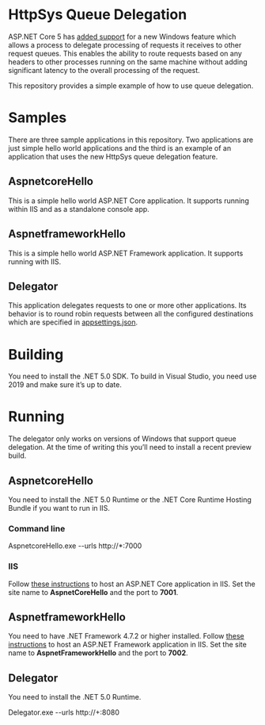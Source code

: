 # HttpSys Queue Delegation
ASP.NET Core 5 has [added support](https://github.com/dotnet/aspnetcore/issues/21163) for a new Windows feature which allows a process to delegate processing of requests it receives to other request queues. This enables the ability to route requests based on any headers to other processes running on the same machine without adding significant latency to the overall processing of the request.

This repository provides a simple example of how to use queue delegation.

# Samples

There are three sample applications in this repository. Two applications are just simple hello world applications and the third is an example of an application that uses the new HttpSys queue delegation feature. 

## AspnetcoreHello

This is a simple hello world ASP.NET Core application. It supports running within IIS and as a standalone console app. 

## AspnetframeworkHello

This is a simple hello world ASP.NET Framework application. It supports running with IIS. 

## Delegator

This application delegates requests to one or more other applications. Its behavior is to round robin requests between all the configured destinations which are specified in [appsettings.json]( https://github.com/NGloreous/HttpSysQueueDelegation/blob/main/Delegator/appsettings.json).

# Building

You need to install the .NET 5.0 SDK. To build in Visual Studio, you need use 2019 and make sure it’s up to date.

# Running

The delegator only works on versions of Windows that support queue delegation. At the time of writing this you’ll need to install a recent preview build. 

## AspnetcoreHello

You need to install the .NET 5.0 Runtime or the .NET Core Runtime Hosting Bundle if you want to run in IIS.

### Command line

AspnetcoreHello.exe --urls http://*:7000

### IIS

Follow [these instructions](https://docs.microsoft.com/en-us/aspnet/core/tutorials/publish-to-iis?view=aspnetcore-5.0&tabs=visual-studio) to host an ASP.NET Core application in IIS. Set the site name to **AspnetCoreHello** and the port to **7001**.

## AspnetframeworkHello

You need to have .NET Framework 4.7.2 or higher installed. Follow [these instructions]( https://docs.microsoft.com/en-us/iis/application-frameworks/scenario-build-an-aspnet-website-on-iis/configuring-step-1-install-iis-and-asp-net-modules) to host an ASP.NET Framework application in IIS. Set the site name to **AspnetFrameworkHello** and the port to **7002**.

## Delegator

You need to install the .NET 5.0 Runtime.

Delegator.exe --urls http://+:8080

